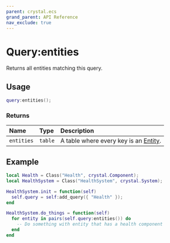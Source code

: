 ```yaml
---
parent: crystal.ecs
grand_parent: API Reference
nav_exclude: true
---
```


# Query:entities

Returns all entities matching this query.

## Usage

```lua
query:entities();
```

### Returns

| Name       | Type    | Description                                     |
| :--------- | :------ | :---------------------------------------------- |
| `entities` | `table` | A table where every key is an [Entity](entity). |

## Example

```lua
local Health = Class("Health", crystal.Component);
local HealthSystem = Class("HealthSystem", crystal.System);

HealthSystem.init = function(self)
  self.query = self:add_query({ "Health" });
end

HealthSystem.do_things = function(self)
  for entity in pairs(self.query:entities()) do
	-- Do something with entity that has a health component
  end
end
```
